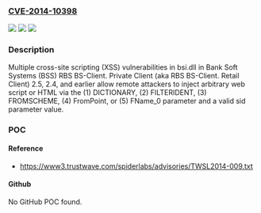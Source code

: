 ### [CVE-2014-10398](https://cve.mitre.org/cgi-bin/cvename.cgi?name=CVE-2014-10398)
![](https://img.shields.io/static/v1?label=Product&message=n%2Fa&color=blue)
![](https://img.shields.io/static/v1?label=Version&message=n%2Fa&color=blue)
![](https://img.shields.io/static/v1?label=Vulnerability&message=n%2Fa&color=brighgreen)

### Description

Multiple cross-site scripting (XSS) vulnerabilities in bsi.dll in Bank Soft Systems (BSS) RBS BS-Client. Private Client (aka RBS BS-Client. Retail Client) 2.5, 2.4, and earlier allow remote attackers to inject arbitrary web script or HTML via the (1) DICTIONARY, (2) FILTERIDENT, (3) FROMSCHEME, (4) FromPoint, or (5) FName_0 parameter and a valid sid parameter value.

### POC

#### Reference
- https://www3.trustwave.com/spiderlabs/advisories/TWSL2014-009.txt

#### Github
No GitHub POC found.


